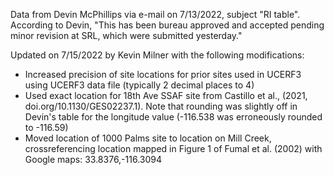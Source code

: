 Data from Devin McPhillips via e-mail on 7/13/2022, subject "RI table". According to Devin, "This has been bureau approved and accepted pending minor revision at SRL, which were submitted yesterday."

Updated on 7/15/2022 by Kevin Milner with the following modifications:

* Increased precision of site locations for prior sites used in UCERF3 using UCERF3 data file (typically 2 decimal places to 4)
* Used exact location for 18th Ave SSAF site from Castillo et al., (2021, doi.org/10.1130/GES02237.1). Note that rounding was slightly off in Devin's table for the longitude value (-116.538 was erroneously rounded to -116.59)
* Moved location of 1000 Palms site to location on Mill Creek, crossreferencing location mapped in Figure 1 of Fumal et al. (2002) with Google maps: 33.8376,-116.3094

